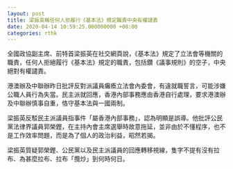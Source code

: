 ```yaml
---
layout: post
title: 梁振英稱任何人拒履行《基本法》規定職責中央有權讉責
date: 2020-04-14 10:59:25.000000000 +08:00
categories: rthk
---
```


全國政協副主席、前特首梁振英在社交網頁說，《基本法》規定了立法會等機關的職責，任何人拒絕履行《基本法》規定的職責，包括鑽《議事規則》的空子，中央絕對有權譴責。

港澳辦及中聯辦昨日批評反對派議員癱瘓立法會內委會，有違就職誓言，可能涉嫌公職人員行為失當。民主派就回應，香港內部事務應由香港自行處理，要求港澳辦及中聯辦慎事自重，恪守基本法與一國兩制。

梁振英反駁民主派議員指事件「屬香港內部事務」，認為明顯是誤導。他批評公民黨法律界議員郭榮鏗，在主持內會主席選舉時故意拖延，並非由於不懂程序，也不是工作效率問題，而是為了個人的政治利益，昭然若揭。

梁振英質疑郭榮鏗、公民黨以及民主派議員的回應轉移視線，隻字不提有沒有拉布、為甚麼拉布、拉布「攬炒」到何時何日。
